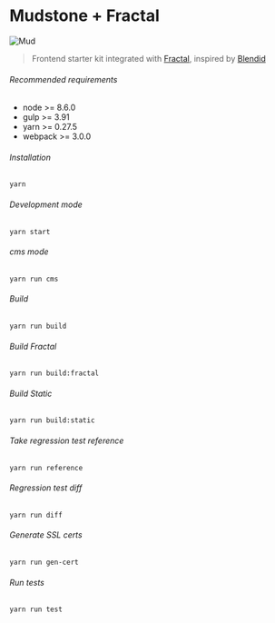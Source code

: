 # Mudstone + Fractal
![Mud](http://ournameismud.co.uk/css/images/maps-icon.png)

> Frontend starter kit integrated with [Fractal](http://fractal.build/), inspired by [Blendid](https://github.com/vigetlabs/blendid)

###### Recommended requirements
- node >= 8.6.0
- gulp >= 3.91
- yarn >= 0.27.5
- webpack >= 3.0.0

###### Installation

`yarn`

###### Development mode

`yarn start`

###### cms mode

`yarn run cms`

###### Build
`yarn run build`

###### Build Fractal
`yarn run build:fractal`

###### Build Static
`yarn run build:static`

###### Take regression test reference
`yarn run reference`

###### Regression test diff 
`yarn run diff`

###### Generate SSL certs
`yarn run gen-cert`

###### Run tests
`yarn run test`
